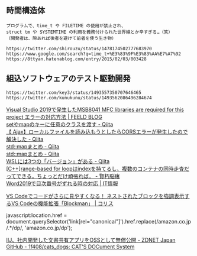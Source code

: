 

## 時間構造体
	プログラムで、time_t や FILETIME の使用が禁止され、
	struct tm や SYSTEMTIME の利用を義務付けられた世界線とか辛すぎる…（笑）
	（開発者は、隙あれば後者を避けて前者を使う生き物）
	
	https://twitter.com/shirouzu/status/1478174502777683970
	https://www.google.com/search?q=time_t+%E3%83%9F%E3%83%AA%E7%A7%92
	https://8ttyan.hatenablog.com/entry/2015/02/03/003428

## 組込ソフトウェアのテスト駆動開発  
	https://twitter.com/key3/status/1493557350707646465  
	https://twitter.com/kunukunu/status/1493562086496284674  



[Visual Studio 2019で発生したMSB8041 MFC libraries are required for this project エラーの対応方法 | FEELD BLOG](https://feeld-uni.com/?p=552)  
[setやmapのキーに任意のクラスを渡す - Qiita](https://qiita.com/izmktr/items/17e3009041b841b26a34)  
[【 Ajax】ローカルファイルを読み込もうとしたらCORSエラーが発生したので解決した - Qiita](https://qiita.com/terufumi1122/items/39b2a3659bc585c07f64)  
[std::mapまとめ - Qiita](https://qiita.com/_EnumHack/items/f462042ec99a31881a81)  
[std::mapまとめ - Qiita](https://qiita.com/_EnumHack/items/f462042ec99a31881a81)  
[WSLには3つの「バージョン」がある - Qiita](https://qiita.com/omu_kato/items/f9a6b5a02e25f5f2a487)  
[[C++]range-based for loopはindexを持てるし、複数のコンテナの同時走査だってできる。ちょっとだけ頑張れば。 - 賢朽脳瘏](https://kenkyu-note.hatenablog.com/entry/2019/08/15/014951)  
[Word2019で目次番号がずれる時の対応 | IT情報](https://primers.jp/2020/02/12/word-toc/)  
 
 [VS Codeでコードがさらに見やすくなる！ ネストされたブロックを強調表示するVS Codeの機能拡張「Blockman」 | コリス](https://coliss.com/articles/build-websites/operation/work/vscode-extension-to-highlight-nested-code-blocks.html)


javascript:location.href = document.querySelector('link[rel="canonical"]').href.replace(/amazon.co.jp\/.*\/dp/, 'amazon.co.jp/dp');

[IIJ、社内開発した文書共有アプリをOSSとして無償公開 - ZDNET Japan](https://japan.zdnet.com/article/35204307/)  
[GitHub - 1f408/cats_dogs: CAT'S DOCument System](https://github.com/1f408/cats_dogs)  

